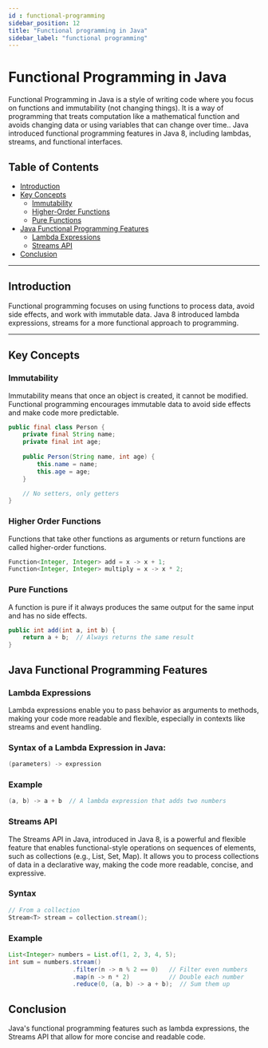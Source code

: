 ```yaml
---
id : functional-programming
sidebar_position: 12
title: "Functional programming in Java"
sidebar_label: "functional programming"
---
```


# Functional Programming in Java

Functional Programming in Java is a style of writing code where you focus on functions and immutability (not changing things). It is a way of programming that treats computation like a mathematical function and avoids changing data or using variables that can change over time.. Java introduced functional programming features in Java 8, including lambdas, streams, and functional interfaces.

## Table of Contents
- [Introduction](#introduction)
- [Key Concepts](#key-concepts)
  - [Immutability](#immutability)
  - [Higher-Order Functions](#higher-order-functions)
  - [Pure Functions](#pure-functions)
- [Java Functional Programming Features](#java-functional-programming-features)
  - [Lambda Expressions](#lambda-expressions)
  - [Streams API](#streams-api)
- [Conclusion](#conclusion)

---

## Introduction

Functional programming focuses on using functions to process data, avoid side effects, and work with immutable data. Java 8 introduced lambda expressions, streams for a more functional approach to programming.

---

## Key Concepts

### Immutability
Immutability means that once an object is created, it cannot be modified. Functional programming encourages immutable data to avoid side effects and make code more predictable.

```java
public final class Person {
    private final String name;
    private final int age;
    
    public Person(String name, int age) {
        this.name = name;
        this.age = age;
    }

    // No setters, only getters
}
```

### Higher Order Functions
Functions that take other functions as arguments or return functions are called higher-order functions.

```java
Function<Integer, Integer> add = x -> x + 1;
Function<Integer, Integer> multiply = x -> x * 2;
```

### Pure Functions
A function is pure if it always produces the same output for the same input and has no side effects.

```java
public int add(int a, int b) {
    return a + b;  // Always returns the same result
}

```
## Java Functional Programming Features
### Lambda Expressions
Lambda expressions enable you to pass behavior as arguments to methods, making your code more readable and flexible, especially in contexts like streams and event handling.

### Syntax of a Lambda Expression in Java:
```java
(parameters) -> expression
```

### Example
```java
(a, b) -> a + b  // A lambda expression that adds two numbers
```

### Streams API
The Streams API in Java, introduced in Java 8, is a powerful and flexible feature that enables functional-style operations on sequences of elements, such as collections (e.g., List, Set, Map). It allows you to process collections of data in a declarative way, making the code more readable, concise, and expressive.

### Syntax
```java
// From a collection
Stream<T> stream = collection.stream();
```

### Example
```java
List<Integer> numbers = List.of(1, 2, 3, 4, 5);
int sum = numbers.stream()
                  .filter(n -> n % 2 == 0)   // Filter even numbers
                  .map(n -> n * 2)           // Double each number
                  .reduce(0, (a, b) -> a + b);  // Sum them up
```

## Conclusion
Java's functional programming features such as lambda expressions, the Streams API that allow for more concise and readable code. 